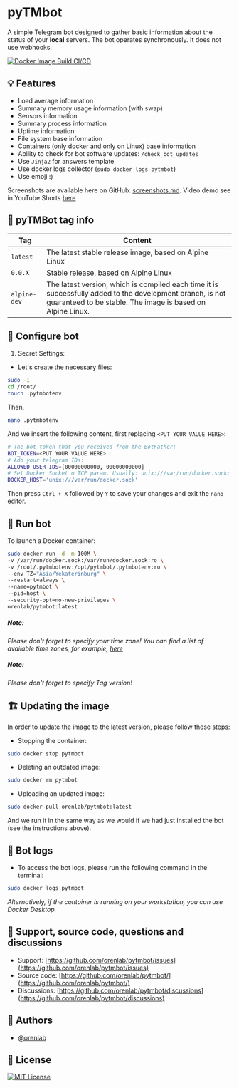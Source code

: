 # pyTMbot

A simple Telegram bot designed to gather basic information about the status of your **local** servers. The bot operates
synchronously. It does not use webhooks.

[![Docker Image Build CI/CD](https://github.com/orenlab/pytmbot/actions/workflows/docker_build_on_push.yml/badge.svg)](https://github.com/orenlab/pytmbot/actions/workflows/docker_build_on_push.yml)

## 💡 Features

- Load average information
- Summary memory usage information (with swap)
- Sensors information
- Summary process information
- Uptime information
- File system base information
- Containers (only docker and only on Linux) base information
- Ability to check for bot software updates: `/check_bot_updates`
- Use `Jinja2` for answers template
- Use docker logs collector (`sudo docker logs pytmbot`)
- Use emoji :)

Screenshots are available here on
GitHub: [screenshots.md](https://github.com/orenlab/pytmbot/blob/master/docs/screenshots.md).
Video demo see in YouTube Shorts [here](https://youtube.com/shorts/81RE_PNjxLQ?feature=shared)

## 🐋 pyTMBot tag info

| Tag          | Content                                                                                                                                                                 |
|--------------|-------------------------------------------------------------------------------------------------------------------------------------------------------------------------|
| `latest`     | The latest stable release image, based on Alpine Linux                                                                                                                  |
| `0.0.X`      | Stable release, based on Alpine Linux                                                                                                                                   |
| `alpine-dev` | The latest version, which is compiled each time it is successfully added to the development branch, is not guaranteed to be stable. The image is based on Alpine Linux. |

## 🧪 Configure bot

1. Secret Settings:

- Let's create the necessary files:

```bash
sudo -i
cd /root/
touch .pytmbotenv
```

Then,

```bash
nano .pytmbotenv
```

And we insert the following content, first replacing `<PUT YOUR VALUE HERE>`:

```bash
# The bot token that you received from the BotFather:
BOT_TOKEN=<PUT YOUR VALUE HERE>
# Add your telegram IDs:
ALLOWED_USER_IDS=[00000000000, 00000000000]
# Set Docker Socket o TCP param. Usually: unix:///var/run/docker.sock: 
DOCKER_HOST='unix:///var/run/docker.sock'
```

Then press `Ctrl + X` followed by `Y` to save your changes and exit the `nano` editor.

## 🔌 Run bot

To launch a Docker container:

```bash
sudo docker run -d -m 100M \
-v /var/run/docker.sock:/var/run/docker.sock:ro \
-v /root/.pytmbotenv:/opt/pytmbot/.pytmbotenv:ro \
--env TZ="Asia/Yekaterinburg" \
--restart=always \
--name=pytmbot \
--pid=host \
--security-opt=no-new-privileges \
orenlab/pytmbot:latest
```

##### **Note:**

_Please don't forget to specify your time zone! You can find a list of available time zones, for
example, [here](https://manpages.ubuntu.com/manpages/trusty/man3/DateTime::TimeZone::Catalog.3pm.html)_

##### **Note:**

_Please don't forget to specify Tag version!_

## 🏗 Updating the image

In order to update the image to the latest version, please follow these steps:

* Stopping the container:

```bash
sudo docker stop pytmbot
```

* Deleting an outdated image:

```bash
sudo docker rm pytmbot
```

* Uploading an updated image:

```bash
sudo docker pull orenlab/pytmbot:latest
```

And we run it in the same way as we would if we had just installed the bot (see the instructions above).

## 🚀 Bot logs

- To access the bot logs, please run the following command in the terminal:

```bash
sudo docker logs pytmbot
```

_Alternatively, if the container is running on your workstation, you can use Docker Desktop._

## 👾 Support, source code, questions and discussions

- Support: [https://github.com/orenlab/pytmbot/issues](https://github.com/orenlab/pytmbot/issues)
- Source code: [https://github.com/orenlab/pytmbot/](https://github.com/orenlab/pytmbot/)
- Discussions: [https://github.com/orenlab/pytmbot/discussions](https://github.com/orenlab/pytmbot/discussions)

## 🧬 Authors

- [@orenlab](https://github.com/orenlab)

## 📜 License

[![MIT License](https://img.shields.io/badge/License-MIT-green.svg)](https://choosealicense.com/licenses/mit/)